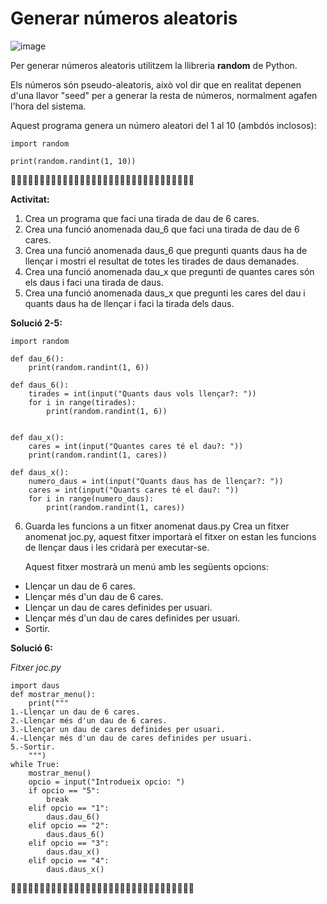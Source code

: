 # Generar números aleatoris

![image](https://github.com/XaSaFa/IntroduccioProgramacio/assets/110727546/e8d85acb-fec1-432f-aa16-0bf183ae7289)

Per generar números aleatoris utilitzem la llibreria **random** de Python.

Els números són pseudo-aleatoris, això vol dir que en realitat depenen d'una llavor "seed" per a generar la resta de números, normalment agafen l'hora del sistema.

Aquest programa genera un número aleatori del 1 al 10 (ambdós inclosos):

```
import random

print(random.randint(1, 10))
```

🔎🔎🔎🔎🔎🔎🔎🔎🔎🔎🔎🔎🔎🔎🔎🔎🔎🔎🔎🔎🔎🔎🔎🔎🔎🔎🔎🔎🔎🔎🔎🔎

**Activitat:**

1. Crea un programa que faci una tirada de dau de 6 cares.
2. Crea una funció anomenada dau_6 que faci una tirada de dau de 6 cares.
3. Crea una funció anomenada daus_6 que pregunti quants daus ha de llençar i mostri el resultat de totes les tirades de daus demanades.
4. Crea una funció anomenada dau_x que pregunti de quantes cares són els daus i faci una tirada de daus.
5. Crea una funció anomenada daus_x que pregunti les cares del dau i quants daus ha de llençar i faci la tirada dels daus.

**Solució 2-5:**

```
import random

def dau_6():
    print(random.randint(1, 6))

def daus_6():
    tirades = int(input("Quants daus vols llençar?: "))
    for i in range(tirades):
        print(random.randint(1, 6))


def dau_x():
    cares = int(input("Quantes cares té el dau?: "))
    print(random.randint(1, cares))

def daus_x():
    numero_daus = int(input("Quants daus has de llençar?: "))
    cares = int(input("Quants cares té el dau?: "))
    for i in range(numero_daus):
        print(random.randint(1, cares))
```

6. Guarda les funcions a un fitxer anomenat daus.py
   Crea un fitxer anomenat joc.py, aquest fitxer importarà el fitxer on estan les funcions de llençar daus i les cridarà per executar-se.

   Aquest fitxer mostrarà un menú amb les següents opcions:
   
  - Llençar un dau de 6 cares.
  - Llençar més d'un dau de 6 cares.
  - Llençar un dau de cares definides per usuari.
  - Llençar més d'un dau de cares definides per usuari.
  - Sortir.

**Solució 6:**

_Fitxer joc.py_
```
import daus
def mostrar_menu():
    print("""
1.-Llençar un dau de 6 cares.
2.-Llençar més d'un dau de 6 cares.
3.-Llençar un dau de cares definides per usuari.
4.-Llençar més d'un dau de cares definides per usuari.
5.-Sortir. 
    """)
while True:
    mostrar_menu()
    opcio = input("Introdueix opcio: ")
    if opcio == "5":
        break
    elif opcio == "1":
        daus.dau_6()
    elif opcio == "2":
        daus.daus_6()
    elif opcio == "3":
        daus.dau_x()
    elif opcio == "4":
        daus.daus_x()
```


🔎🔎🔎🔎🔎🔎🔎🔎🔎🔎🔎🔎🔎🔎🔎🔎🔎🔎🔎🔎🔎🔎🔎🔎🔎🔎🔎🔎🔎🔎🔎🔎
